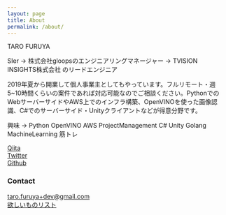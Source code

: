 ```yaml
---
layout: page
title: About
permalink: /about/
---
```


TARO FURUYA

SIer → 株式会社gloopsのエンジニアリングマネージャー → TVISION INSIGHTS株式会社 のリードエンジニア

2019年夏から開業して個人事業主としてもやっています。フルリモート・週5~10時間くらいの案件であれば対応可能なのでご相談ください。PythonでのWebサーバーサイドやAWS上でのインフラ構築、OpenVINOを使った画像認識、C#でのサーバーサイド・Unityクライアントなどが得意分野です。

興味 → Python OpenVINO AWS ProjectManagement C# Unity Golang MachineLearning 筋トレ 

[Qiita](http://qiita.com/t_furuya)  
[Twitter](https://twitter.com/taross__f)  
[Github](https://github.com/taross-f)  

### Contact

[taro.furuya+dev@gmail.com](mailto:taro.furuya+dev@gmail.com)  
[欲しいものリスト](http://amzn.asia/exmrAyt)
